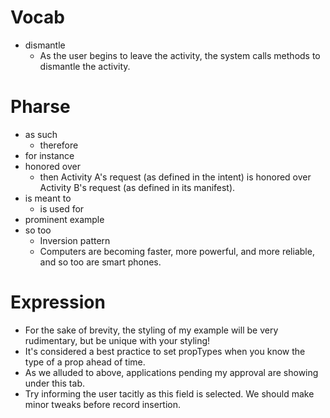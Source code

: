 # Vocab
* dismantle
    - As the user begins to leave the activity, the system calls methods to dismantle the activity.

# Pharse
* as such
    - therefore
* for instance 
* honored over
    - then Activity A's request (as defined in the intent) is honored over Activity B's request (as defined in its manifest).
* is meant to
    - is used for 
* prominent example
* so too
    - Inversion pattern
    - Computers are becoming faster, more powerful, and more reliable, and so too are smart phones.

# Expression
* For the sake of brevity, the styling of my example will be very rudimentary, but be unique with your styling!
* It's considered a best practice to set propTypes when you know the type of a prop ahead of time.
* As we alluded to above, applications pending my approval are showing under this tab.
* Try informing the user tacitly as this field is selected. We should make minor tweaks before record insertion.
